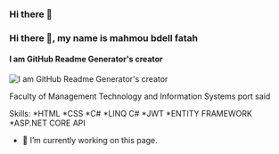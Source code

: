 ### Hi there 👋
### Hi there 👋, my name is  mahmou bdell fatah 
#### I am GitHub Readme Generator's creator
![I am GitHub Readme Generator's creator](https://arturssmirnovs.github.io/github-profile-readme-generator/images/banner.png)

Faculty of Management
Technology and Information
Systems port said



Skills:
*HTML 
*CSS
*C#
*LINQ C#
*JWT
*ENTITY FRAMEWORK
*ASP.NET CORE API

- 🔭 I’m currently working on this page. 












